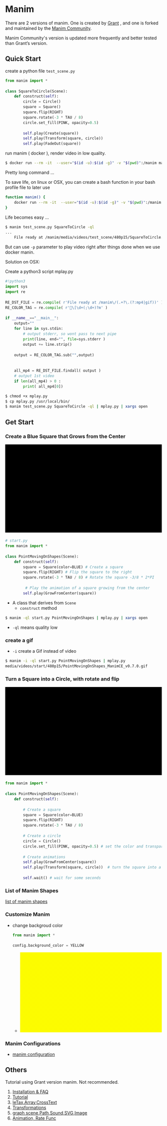 <h2 id="cbcd3fecff4c0ef0c063f8c41726d34a"></h2>


# Manim

There are 2 versions of manim.  One is created by [Grant](https://github.com/3b1b/manim) , and one is forked and maintained by the [Manim Community](https://github.com/ManimCommunity/manim).

Manim Community's version is updated more frequently and better tested than Grant’s version.


<h2 id="05bff63b61f38b96b6f040dfdfc00fa4"></h2>


## Quick Start

create a python file `test_scene.py`

```python
from manim import *

class SquareToCircle(Scene):
    def construct(self):
        circle = Circle()
        square = Square()
        square.flip(RIGHT)
        square.rotate(-3 * TAU / 8)
        circle.set_fill(PINK, opacity=0.5)

        self.play(Create(square))
        self.play(Transform(square, circle))
        self.play(FadeOut(square))
```

run manim ( docker ), render video in low quality.

```bash
$ docker run --rm -it  --user="$(id -u):$(id -g)" -v "$(pwd)":/manim manimcommunity/manim:stable manim test_scene.py SquareToCircle -ql
```

Pretty long command ...

To save life, on linux or OSX, you can create a bash function in your bash profile file to later use

```bash
function manim() {
    docker run --rm -it  --user="$(id -u):$(id -g)" -v "$(pwd)":/manim manimcommunity/manim:stable manim $@
}
```

Life becomes easy ...

```bash
$ manim test_scene.py SquareToCircle -ql
...
    File ready at /manim/media/videos/test_scene/480p15/SquareToCircle.mp4   
```

But can use `-p` parameter to play video right after things done when we use docker manin.

Solution on OSX:

Create a python3 script mplay.py

```python
#!python3
import sys
import re

RE_DST_FILE = re.compile( r'File ready at /manim\/(.+?\.(?:mp4|gif))' )
RE_COLOR_TAG = re.compile( r'\[\d+(;\d+)?m' )

if __name__=="__main__":
    output=""
    for line in sys.stdin:
        # output stderr, so wont pass to next pipe
        print(line, end="", file=sys.stderr )
        output += line.strip()

    output = RE_COLOR_TAG.sub("",output)


    all_mp4 = RE_DST_FILE.findall( output )
    # output 1st video
    if len(all_mp4) > 0 :
        print( all_mp4[0])
```

```bash
$ chmod +x mplay.py
$ cp mplay.py /usr/local/bin/
$ manim test_scene.py SquareToCircle -ql | mplay.py | xargs open 
```

## Get Start

### Create a Blue Square that Grows from the Center

![](../imgs/manim_point2square.gif)

```python
# start.py
from manim import *

class PointMovingOnShapes(Scene):
    def construct(self):
        square = Square(color=BLUE) # Create a square
        square.flip(RIGHT) # Flip the square to the right
        square.rotate(-3 * TAU / 8) # Rotate the square -3/8 * 2*PI

         # Play the animation of a square growing from the center
        self.play(GrowFromCenter(square))
```

- A class that derives from `Scene`
    - `construct` method

```bash
$ manim -ql start.py PointMovingOnShapes | mplay.py | xargs open
```

- `-ql` means quality low

### create a gif

- `-i` create a Gif instead of video

```bash
$ manim -i -ql start.py PointMovingOnShapes | mplay.py 
media/videos/start/480p15/PointMovingOnShapes_ManimCE_v0.7.0.gif
```

### Turn a Square into a Circle, with rotate and flip

![](../imgs/manim_square2circle.gif)

```python
from manim import *

class PointMovingOnShapes(Scene):
    def construct(self):

        # Create a square
        square = Square(color=BLUE)
        square.flip(RIGHT)
        square.rotate(-3 * TAU / 8)

        # Create a circle
        circle = Circle()
        circle.set_fill(PINK, opacity=0.5) # set the color and transparency

        # Create animations
        self.play(GrowFromCenter(square))
        self.play(Transform(square, circle))  # turn the square into a circle

        self.wait() # wait for some seconds
```


### List of Manim Shapes

[list of manim shapes](https://docs.manim.community/en/stable/reference/manim.mobject.geometry.html#module-manim.mobject.geometry)

### Customize Manim

- change backgroud color
    ```python
    from manim import *

    config.background_color = YELLOW
    ```
    - ![](../imgs/manim_square2circle2.gif)

### Manim Configurations

- [manim configuration](https://docs.manim.community/en/stable/tutorials/configuration.html)



<h2 id="52ef9633d88a7480b3a938ff9eaa2a25"></h2>


## Others

Tutorial using Grant version manim. Not recommended.

1. [Installation & FAQ](manim_FAQ.md)
2. [Tutorial](manim_1.md)
3. [leTax,Array,CrossText](manim_2.md)
4. [Transformations](manim_4.md)
5. [graph scene,Path,Sound,SVG,Image](manim_6.md)
6. [Animation, Rate Func](manim_8.md)



